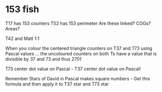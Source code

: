 153 fish
========

T17 has 153 counters
T52 has 153 perimeter
Are these linked? COGs? Areas?

T42 and Matt 1:1

When you colour the centered triangle counters on T37 and T73 using Pascal values ... the uncoloured counters on both Ts have a value that is divisible by 37 and 73 and thus 2701

T73 center dot value on Pascal - T37 center dot value on Pascal!

Remember Stars of David in Pascal makes square numbers - Get this formula and then apply it to T37 star and T73 star
